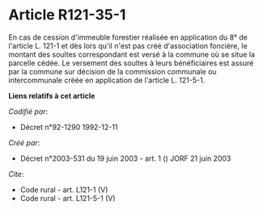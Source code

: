 # Article R121-35-1

En cas de cession d'immeuble forestier réalisée en application du 8° de l'article L. 121-1 et dès lors qu'il n'est pas créé
d'association foncière, le montant des soultes correspondant est versé à la commune où se situe la parcelle cédée. Le
versement des soultes à leurs bénéficiaires est assuré par la commune sur décision de la commission communale ou
intercommunale créée en application de l'article L. 121-5-1.

**Liens relatifs à cet article**

_Codifié par_:

  - Décret n°92-1290 1992-12-11

_Créé par_:

  - Décret n°2003-531 du 19 juin 2003 - art. 1 () JORF 21 juin 2003

_Cite_:

  - Code rural - art. L121-1 (V)
  - Code rural - art. L121-5-1 (V)
